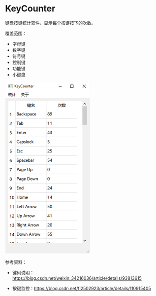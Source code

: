 KeyCounter
===

键盘按键统计软件，显示每个按键按下的次数。

覆盖范围：

- 字母键
- 数字键
- 符号键
- 控制键
- 功能键
- 小键盘





![截图](screenshots/pic1.png)



参考资料：

- 键码说明：https://blog.csdn.net/weixin_34216036/article/details/93813615

- 按键监控：https://blog.csdn.net/fl2502923/article/details/110915405